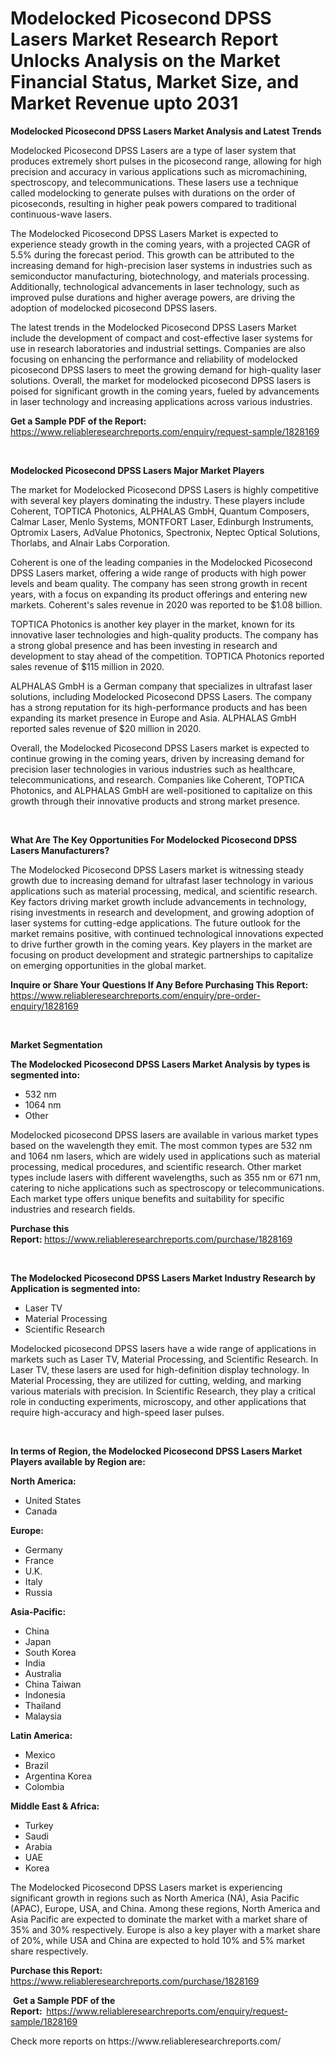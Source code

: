 <p><h1>Modelocked Picosecond DPSS Lasers Market Research Report Unlocks Analysis on the Market Financial Status, Market Size, and Market Revenue upto 2031</h1></p><p><strong>Modelocked Picosecond DPSS Lasers Market Analysis and Latest Trends</strong></p>
<p><p>Modelocked Picosecond DPSS Lasers are a type of laser system that produces extremely short pulses in the picosecond range, allowing for high precision and accuracy in various applications such as micromachining, spectroscopy, and telecommunications. These lasers use a technique called modelocking to generate pulses with durations on the order of picoseconds, resulting in higher peak powers compared to traditional continuous-wave lasers.</p><p>The Modelocked Picosecond DPSS Lasers Market is expected to experience steady growth in the coming years, with a projected CAGR of 5.5% during the forecast period. This growth can be attributed to the increasing demand for high-precision laser systems in industries such as semiconductor manufacturing, biotechnology, and materials processing. Additionally, technological advancements in laser technology, such as improved pulse durations and higher average powers, are driving the adoption of modelocked picosecond DPSS lasers.</p><p>The latest trends in the Modelocked Picosecond DPSS Lasers Market include the development of compact and cost-effective laser systems for use in research laboratories and industrial settings. Companies are also focusing on enhancing the performance and reliability of modelocked picosecond DPSS lasers to meet the growing demand for high-quality laser solutions. Overall, the market for modelocked picosecond DPSS lasers is poised for significant growth in the coming years, fueled by advancements in laser technology and increasing applications across various industries.</p></p>
<p><strong>Get a Sample PDF of the Report:&nbsp;</strong> <a href="https://www.reliableresearchreports.com/enquiry/request-sample/1828169">https://www.reliableresearchreports.com/enquiry/request-sample/1828169</a></p>
<p>&nbsp;</p>
<p><strong>Modelocked Picosecond DPSS Lasers Major Market Players</strong></p>
<p><p>The market for Modelocked Picosecond DPSS Lasers is highly competitive with several key players dominating the industry. These players include Coherent, TOPTICA Photonics, ALPHALAS GmbH, Quantum Composers, Calmar Laser, Menlo Systems, MONTFORT Laser, Edinburgh Instruments, Optromix Lasers, AdValue Photonics, Spectronix, Neptec Optical Solutions, Thorlabs, and Alnair Labs Corporation.</p><p>Coherent is one of the leading companies in the Modelocked Picosecond DPSS Lasers market, offering a wide range of products with high power levels and beam quality. The company has seen strong growth in recent years, with a focus on expanding its product offerings and entering new markets. Coherent's sales revenue in 2020 was reported to be $1.08 billion.</p><p>TOPTICA Photonics is another key player in the market, known for its innovative laser technologies and high-quality products. The company has a strong global presence and has been investing in research and development to stay ahead of the competition. TOPTICA Photonics reported sales revenue of $115 million in 2020.</p><p>ALPHALAS GmbH is a German company that specializes in ultrafast laser solutions, including Modelocked Picosecond DPSS Lasers. The company has a strong reputation for its high-performance products and has been expanding its market presence in Europe and Asia. ALPHALAS GmbH reported sales revenue of $20 million in 2020.</p><p>Overall, the Modelocked Picosecond DPSS Lasers market is expected to continue growing in the coming years, driven by increasing demand for precision laser technologies in various industries such as healthcare, telecommunications, and research. Companies like Coherent, TOPTICA Photonics, and ALPHALAS GmbH are well-positioned to capitalize on this growth through their innovative products and strong market presence.</p></p>
<p>&nbsp;</p>
<p><strong>What Are The Key Opportunities For Modelocked Picosecond DPSS Lasers Manufacturers?</strong></p>
<p><p>The Modelocked Picosecond DPSS Lasers market is witnessing steady growth due to increasing demand for ultrafast laser technology in various applications such as material processing, medical, and scientific research. Key factors driving market growth include advancements in technology, rising investments in research and development, and growing adoption of laser systems for cutting-edge applications. The future outlook for the market remains positive, with continued technological innovations expected to drive further growth in the coming years. Key players in the market are focusing on product development and strategic partnerships to capitalize on emerging opportunities in the global market.</p></p>
<p><strong>Inquire or Share Your Questions If Any Before Purchasing This Report:</strong> <a href="https://www.reliableresearchreports.com/enquiry/pre-order-enquiry/1828169">https://www.reliableresearchreports.com/enquiry/pre-order-enquiry/1828169</a></p>
<p>&nbsp;</p>
<p><strong>Market Segmentation</strong></p>
<p><strong>The Modelocked Picosecond DPSS Lasers Market Analysis by types is segmented into:</strong></p>
<p><ul><li>532 nm</li><li>1064 nm</li><li>Other</li></ul></p>
<p><p>Modelocked picosecond DPSS lasers are available in various market types based on the wavelength they emit. The most common types are 532 nm and 1064 nm lasers, which are widely used in applications such as material processing, medical procedures, and scientific research. Other market types include lasers with different wavelengths, such as 355 nm or 671 nm, catering to niche applications such as spectroscopy or telecommunications. Each market type offers unique benefits and suitability for specific industries and research fields.</p></p>
<p><strong>Purchase this Report:&nbsp;</strong><a href="https://www.reliableresearchreports.com/purchase/1828169">https://www.reliableresearchreports.com/purchase/1828169</a></p>
<p>&nbsp;</p>
<p><strong>The Modelocked Picosecond DPSS Lasers Market Industry Research by Application is segmented into:</strong></p>
<p><ul><li>Laser TV</li><li>Material Processing</li><li>Scientific Research</li></ul></p>
<p><p>Modelocked picosecond DPSS lasers have a wide range of applications in markets such as Laser TV, Material Processing, and Scientific Research. In Laser TV, these lasers are used for high-definition display technology. In Material Processing, they are utilized for cutting, welding, and marking various materials with precision. In Scientific Research, they play a critical role in conducting experiments, microscopy, and other applications that require high-accuracy and high-speed laser pulses.</p></p>
<p>&nbsp;</p>
<p><strong>In terms of Region, the Modelocked Picosecond DPSS Lasers Market Players available by Region are:</strong></p>
<p>
    <p> <strong> North America: </strong>
        <ul>
            <li>United States</li>
            <li>Canada</li>
        </ul>
        </p> 
    <p> <strong> Europe: </strong>
        <ul>
            <li>Germany</li>
            <li>France</li>
            <li>U.K.</li>
            <li>Italy</li>
            <li>Russia</li>
        </ul>
        </p> 
    <p> <strong> Asia-Pacific: </strong>
        <ul>
            <li>China</li>
            <li>Japan</li>
            <li>South Korea</li>
            <li>India</li>
            <li>Australia</li>
            <li>China Taiwan</li>
            <li>Indonesia</li>
            <li>Thailand</li>
            <li>Malaysia</li>
        </ul>
        </p> 
    <p> <strong> Latin America: </strong>
        <ul>
            <li>Mexico</li>
            <li>Brazil</li>
            <li>Argentina Korea</li>
            <li>Colombia</li>
        </ul>
        </p> 
    <p> <strong> Middle East & Africa: </strong>
        <ul>
            <li>Turkey</li>
            <li>Saudi</li>
            <li>Arabia</li>
            <li>UAE</li>
            <li>Korea</li>
        </ul>
    </p>
    </p>
<p><p>The Modelocked Picosecond DPSS Lasers market is experiencing significant growth in regions such as North America (NA), Asia Pacific (APAC), Europe, USA, and China. Among these regions, North America and Asia Pacific are expected to dominate the market with a market share of 35% and 30% respectively. Europe is also a key player with a market share of 20%, while USA and China are expected to hold 10% and 5% market share respectively.</p></p>
<p><strong>Purchase this Report: </strong><a href="https://www.reliableresearchreports.com/purchase/1828169">https://www.reliableresearchreports.com/purchase/1828169</a></p>
<p>&nbsp;<strong>Get a Sample PDF of the Report:&nbsp;&nbsp;</strong><a href="https://www.reliableresearchreports.com/enquiry/request-sample/1828169">https://www.reliableresearchreports.com/enquiry/request-sample/1828169</a></p>
<p><strong></strong></p>
<p>Check more reports on https://www.reliableresearchreports.com/</p>